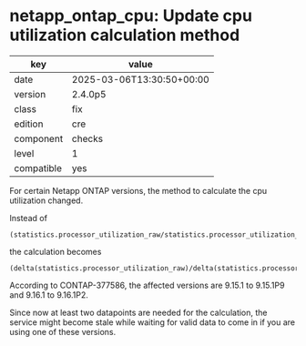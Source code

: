 [//]: # (werk v2)
# netapp_ontap_cpu: Update cpu utilization calculation method

key        | value
---------- | ---
date       | 2025-03-06T13:30:50+00:00
version    | 2.4.0p5
class      | fix
edition    | cre
component  | checks
level      | 1
compatible | yes

For certain Netapp ONTAP versions, the method to calculate the cpu utilization changed.

Instead of
```
(statistics.processor_utilization_raw/statistics.processor_utilization_base)*100
```
the calculation becomes
```
(delta(statistics.processor_utilization_raw)/delta(statistics.processor_utilization_base))*100
```
According to CONTAP-377586, the affected versions are 9.15.1 to 9.15.1P9 and 9.16.1 to 9.16.1P2.

Since now at least two datapoints are needed for the calculation, the service might become stale while waiting for valid data to come in if you are using one of these versions.

